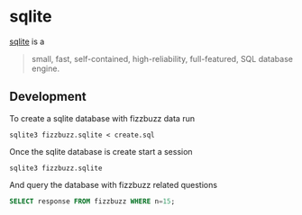 # sqlite

[sqlite][official:sqlite] is a

> small, fast, self-contained, high-reliability, full-featured, SQL database
> engine.

## Development
To create a sqlite database with fizzbuzz data run

```plain
sqlite3 fizzbuzz.sqlite < create.sql
```

Once the sqlite database is create start a session

```plain
sqlite3 fizzbuzz.sqlite
```

And query the database with fizzbuzz related questions

```sql
SELECT response FROM fizzbuzz WHERE n=15;
```

[official:sqlite]: https://www.sqlite.org/
